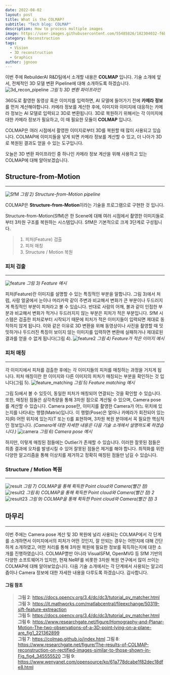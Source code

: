```yaml
---
date: 2022-08-02
layout: post
title: What is the COLMAP?
subtitle: "Tech blog: COLMAP"
description: How to process multiple images
image: https://user-images.githubusercontent.com/55485826/182304032-f6b66d8f-2fba-4ca0-a332-b841bfaa3891.png
category: Reconstruction
tags:
  - Vision
  - 3D reconstruction
  - Graphics
author: jgnooo
---
```


이번 주에 RebuilderAI R&D팀에서 소개할 내용은 **COLMAP** 입니다. 기술 소개에 앞서, 전체적인 3D 모델 변환 Pipeline에 대해 소개하도록 하겠습니다.
![3d_recon_pipeline](https://user-images.githubusercontent.com/55485826/182308345-dcd4f611-e3e1-4965-a550-5cbf25c20f73.png)
    _그림 1) 3D 변환 파이프라인_

360도로 촬영한 동영상 혹은 이미지를 입력하면, AI 모델에 들어가기 전에 **카메라 정보**를 먼저 계산해야합니다. 카메라 정보를 계산한 후에, 이미지와 이미지에 대응하는 카메라 정보는 AI 모델로 입력되고 3D로 변환됩니다.
3D로 복원하기 위해서는 각 이미지에 대한 카메라 정보가 필요하고, 이 때 필요한 모듈이 **COLMAP** 입니다.

COLMAP은 여러 시점에서 촬영한 이미지로부터 3D를 복원할 때 많이 사용되고 있습니다. COLMAP에 이미지들을 넣게 되면 카메라 정보를 계산할 수 있고, 더 나아가 3D로 복원된 결과도 얻을 수 있는 도구입니다.

오늘은 3D 변환 파이프라인 중 하나인 카메라 정보 계산을 위해 사용하고 있는 COLMAP에 대해 알아보겠습니다.

## Structure-from-Motion
---
![SfM](https://user-images.githubusercontent.com/55485826/182309496-0e29df29-6d4c-4de2-b7e6-a0085d679943.png)
    _그림 2) Structure-from-Motion pipeline_

COLMAP은 **Structure-from-Motion**이라는 기술을 프로그램으로 구현한 것 입니다.

Structure-from-Motion(SfM)은 한 Scene에 대해 여러 시점에서 촬영한 이미지들로부터 3차원 구조를 복원하는 시스템입니다. SfM은 기본적으로 크게 3단계로 구성됩니다.
> 1. 피처(Feature) 검출
> 2. 피처 매칭
> 3. Structure / Motion 복원
### 피처 검출
---
![feature](https://user-images.githubusercontent.com/55485826/182315713-cec5aa14-4198-4a87-a7c0-8589f5fa628d.jpg)
    _그림 3) Feature 예시_

피처(Feature)란 이미지를 설명할 수 있는 특징적인 부분을 말합니다. 그림 3)에서 처럼, 사람 얼굴에서 눈이나 머리카락 같이 주변과 비교해서 변화가 큰 부분이나 두드러지게 특징적인 부분이 피처라고 볼 수 있습니다. 반대로 사람의 어깨, 볼과 같이 인접한 부분과 비교해서 변화가 적거나 두드러지지 않는 부분은 피처가 적은 부분입니다.
SfM 시스템은 검출한 피처로부터 시작되기 때문에 피처가 적은 이미지들이 입력되면 제대로 동작하지 않게 됩니다. 이와 같은 이유로 3D 변환을 위해 동영상이나 사진을 촬영할 때 밋밋하거나 두드러진 특징이 보이지 않는 이미지를 입력하면 변환에 실패하거나 제대로된 결과를 얻을 수 없게 됩니다(그림 4).
![feature2](https://user-images.githubusercontent.com/55485826/182317160-7c6268b4-fc20-4cb3-9dc9-87c938838d75.png)
    _그림 4) Feature가 적은 이미지 예시_

### 피처 매칭
---
각 이미지에서 피처를 검출한 후에는 각 이미지들의 피처를 매칭하는 과정을 거치게 됩니다. 피처 매칭이란 한 이미지와 다른 이미지의 피처가 매칭되는 부분을 확인하는 것 입니다(그림 5).
![feature_matching](https://user-images.githubusercontent.com/55485826/182317881-aea66759-3915-43f3-ae2f-89139a17d7e7.jpg)
    _그림 5) Feature matching 예시_

그림 5)에서 볼 수 있듯이, 동일한 피처가 매칭되어 연결되는 것을 확인할 수 있습니다. 또한, 매칭된 점들은 삼각측량을 통해 3차원 점으로 계산될 수 있으며, Camera pose를 계산할 수 있습니다. Camera pose란, 이미지를 촬영한 Camera가 어느 위치에 있는지를 나타내는 행렬(Matrix)입니다. 이 행렬(Pose)은 얼마나 카메라가 회전되어 있는지(R) 어떤 위치에 있는지(T 또는 t)를 표현하며, 3차원 복원 분야에서 꼭 필요한 핵심적인 정보입니다. _(Camera에 대한 자세한 내용은 다음 기술 소개에서 설명하도록 하겠습니다.)_
![camera](https://user-images.githubusercontent.com/55485826/182329786-576ceb63-34a6-4da6-ac59-edd5d96c9d16.png)
    _그림 6) Camera pose 예시_

하지만, 이렇게 매칭된 점들에는 Outlier가 존재할 수 있습니다. 이러한 잘못된 점들은 최종 결과에 오차를 발생시킬 수 있어 잘못된 점들은 제거를 해야 합니다. 최적화를 위한 다양한 알고리즘을 통해 이상치를 제거하고 정확히 매칭된 점들만 남길 수 있습니다. 

### Structure / Motion 복원
---
![result](https://user-images.githubusercontent.com/55485826/182333034-03bc57b1-17d3-4809-92fb-ff09b56fbf3b.png)
    _그림 7) COLMAP을 통해 획득한 Point cloud와 Camera(빨간 점)_
![result2](https://user-images.githubusercontent.com/55485826/182336458-223f83f1-1508-4f08-95e0-602833e5acdd.png)
    _그림 8) COLMAP을 통해 획득한 Point cloud와 Camera(빨간 점) 2_
![result23](https://user-images.githubusercontent.com/55485826/182336667-e79d059d-20a0-475c-8b4d-c58a4450bf25.gif)
    _그림 9) COLMAP을 통해 획득한 Point cloud와 Camera(빨간 점) 3_

## 마무리
---
이번 주에는 Camera pose 계산 및 3D 복원에 널리 사용되는 COLMAP에서 각 단계를 소개하면서 이미지에서의 피처가 어떤 것인지, 잘 안되는 경우는 어떤지에 대해 간단하게 소개하였고, 어떤 처리를 통해 3차원 복원에 필요한 정보를 획득하는지에 대한 소개를 진행하였습니다. COLMAP뿐만 아니라 VisualSFM, OpenMVG 등 SfM 기반의 다양한 소프트웨어가 있지만, 현재 NeRF를 비롯한 3차원 복원 연구에서 많이 쓰이는 COLMAP에 대해 알아보았습니다. 다음 기술 소개에서는 각 단계에서 사용되는 알고리즘이나 Camera 정보에 대한 자세한 내용을 다루도록 하겠습니다. 감사합니다.

#### 그림 참조
> **그림 2**: https://docs.opencv.org/3.4/dc/dc3/tutorial_py_matcher.html   
> **그림 3**: https://it.mathworks.com/matlabcentral/fileexchange/50319-sift-feature-extreaction   
> **그림 5**: https://docs.opencv.org/3.4/dc/dc3/tutorial_py_matcher.html   
> **그림 6**: https://www.researchgate.net/figure/Homography-and-Planar-Motion-The-two-observations-of-a-3D-point-lying-on-a-plane-are_fig1_221362899   
> **그림 7**: https://colmap.github.io/index.html
> **그림 8**: https://www.researchgate.net/figure/The-results-of-COLMAP-reconstruction-on-rectified-images-similar-to-those-shown-in-Fig_fig4_345555520
> **그림 9**: https://www.wenyanet.com/opensource/ko/61a778dcabe1f82dec18dfe8.html